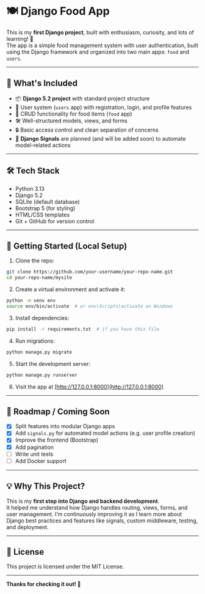 # 🍽️ Django Food App

This is my **first Django project**, built with enthusiasm, curiosity, and lots of learning! 🎉  
The app is a simple food management system with user authentication, built using the Django framework and organized into two main apps: `food` and `users`.

---

## 🧩 What's Included

- 📦 **Django 5.2 project** with standard project structure
- 👥 User system (`users` app) with registration, login, and profile features
- 🍕 CRUD functionality for food items (`food` app)
- 🛠️ Well-structured models, views, and forms
- 🔒 Basic access control and clean separation of concerns
- 📡 **Django Signals** are planned (and will be added soon) to automate model-related actions

---

## 🛠 Tech Stack

- Python 3.13
- Django 5.2
- SQLite (default database)
- Bootstrap 5 (for styling)
- HTML/CSS templates
- Git + GitHub for version control

---

## 🚀 Getting Started (Local Setup)

1. Clone the repo:

```bash
git clone https://github.com/your-username/your-repo-name.git
cd your-repo-name/mysite
```

2. Create a virtual environment and activate it:

```bash
python -m venv env
source env/bin/activate  # or env\Scripts\activate on Windows
```

3. Install dependencies:

```bash
pip install -r requirements.txt  # if you have this file
```

4. Run migrations:

```bash
python manage.py migrate
```

5. Start the development server:

```bash
python manage.py runserver
```

6. Visit the app at [http://127.0.0.1:8000](http://127.0.0.1:8000)

---

## 🔮 Roadmap / Coming Soon

- [x] Split features into modular Django apps
- [x] Add `signals.py` for automated model actions (e.g. user profile creation)
- [x] Improve the frontend (Bootstrap)
- [x] Add pagination
- [ ] Write unit tests
- [ ] Add Docker support

---

## 💡 Why This Project?

This is my **first step into Django and backend development**.  
It helped me understand how Django handles routing, views, forms, and user management. I’m continuously improving it as I learn more about Django best practices and features like signals, custom middleware, testing, and deployment.

---

## 📜 License

This project is licensed under the MIT License.

---

**Thanks for checking it out! 🙌**
